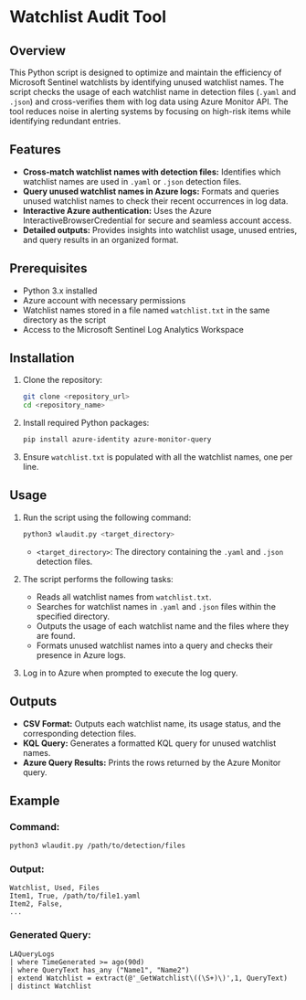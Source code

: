 
# Watchlist Audit Tool

## Overview

This Python script is designed to optimize and maintain the efficiency of Microsoft Sentinel watchlists by identifying unused watchlist names. The script checks the usage of each watchlist name in detection files (`.yaml` and `.json`) and cross-verifies them with log data using Azure Monitor API. The tool reduces noise in alerting systems by focusing on high-risk items while identifying redundant entries.

## Features

- **Cross-match watchlist names with detection files:** Identifies which watchlist names are used in `.yaml` or `.json` detection files.
- **Query unused watchlist names in Azure logs:** Formats and queries unused watchlist names to check their recent occurrences in log data.
- **Interactive Azure authentication:** Uses the Azure InteractiveBrowserCredential for secure and seamless account access.
- **Detailed outputs:** Provides insights into watchlist usage, unused entries, and query results in an organized format.

## Prerequisites

- Python 3.x installed
- Azure account with necessary permissions
- Watchlist names stored in a file named `watchlist.txt` in the same directory as the script
- Access to the Microsoft Sentinel Log Analytics Workspace

## Installation

1. Clone the repository:
    ```bash
    git clone <repository_url>
    cd <repository_name>
    ```

2. Install required Python packages:
    ```bash
    pip install azure-identity azure-monitor-query
    ```

3. Ensure `watchlist.txt` is populated with all the watchlist names, one per line.

## Usage

1. Run the script using the following command:
    ```bash
    python3 wlaudit.py <target_directory>
    ```

    - `<target_directory>`: The directory containing the `.yaml` and `.json` detection files.

2. The script performs the following tasks:
    - Reads all watchlist names from `watchlist.txt`.
    - Searches for watchlist names in `.yaml` and `.json` files within the specified directory.
    - Outputs the usage of each watchlist name and the files where they are found.
    - Formats unused watchlist names into a query and checks their presence in Azure logs.

3. Log in to Azure when prompted to execute the log query.

## Outputs

- **CSV Format:** Outputs each watchlist name, its usage status, and the corresponding detection files.
- **KQL Query:** Generates a formatted KQL query for unused watchlist names.
- **Azure Query Results:** Prints the rows returned by the Azure Monitor query.

## Example

### Command:
```bash
python3 wlaudit.py /path/to/detection/files
```

### Output:
```
Watchlist, Used, Files
Item1, True, /path/to/file1.yaml
Item2, False, 
...
```

### Generated Query:
```kql
LAQueryLogs
| where TimeGenerated >= ago(90d)
| where QueryText has_any ("Name1", "Name2")
| extend Watchlist = extract(@'_GetWatchlist\((\S+)\)',1, QueryText)
| distinct Watchlist
```
